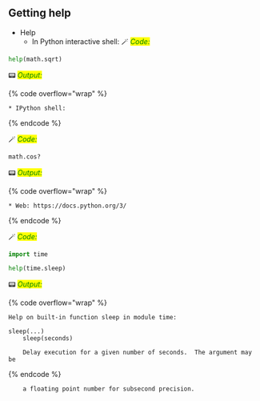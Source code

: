 ## Getting help

* Help
    * In Python interactive shell:
🪄 _<mark style="color:green;">Code:</mark>_

```python
help(math.sqrt)
```
📟 _<mark style="color:green;">Output:</mark>_

{% code overflow="wrap" %}
```
* IPython shell:
```
{% endcode %}

🪄 _<mark style="color:green;">Code:</mark>_

```python
math.cos?
```
📟 _<mark style="color:green;">Output:</mark>_

{% code overflow="wrap" %}
```
* Web: https://docs.python.org/3/
```
{% endcode %}

🪄 _<mark style="color:green;">Code:</mark>_

```python
import time

help(time.sleep)
```

📟 _<mark style="color:green;">Output:</mark>_

{% code overflow="wrap" %}
```
Help on built-in function sleep in module time:

sleep(...)
    sleep(seconds)
    
    Delay execution for a given number of seconds.  The argument may be
```
{% endcode %}

        a floating point number for subsecond precision.